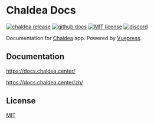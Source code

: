 # Chaldea Docs

[![chaldea release](https://img.shields.io/github/v/release/chaldea-center/chaldea?label=chaldea)](https://github.com/chaldea-center/chaldea/releases)
[![github docs](https://img.shields.io/github/actions/workflow/status/chaldea-center/chaldea-docs/docs.yml?label=docs&branch=main)](https://github.com/chaldea-center/chaldea-docs/actions?query=workflow%3Adocs)
[![MIT license](https://img.shields.io/github/license/chaldea-center/chaldea-docs)](https://github.com/chaldea-center/chaldea-docs/blob/main/LICENSE)
[![discord](https://img.shields.io/discord/839788731108032532?label=discord)](https://discord.gg/5M6w5faqjP)

Documentation for [Chaldea](https://github.com/chaldea-center/chaldea) app. Powered by [Vuepress](https://v2.vuepress.vuejs.org/).

## Documentation

https://docs.chaldea.center/

https://docs.chaldea.center/zh/

## License

[MIT](https://github.com/chaldea-center/chaldea-docs/blob/main/LICENSE)
